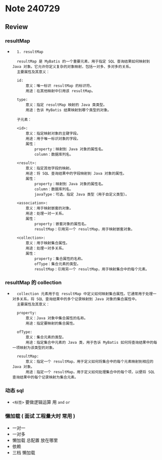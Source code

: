 # Note 240729
## Review 

### resultMap
- ````
    1. resultMap

    resultMap 是 MyBatis 的一个重要元素，用于指定 SQL 查询结果如何映射到 Java 对象。它允许你定义复杂的对象映射，包括一对多、多对多的关系。
    主要属性及其意义：

    id:
        意义：唯一标识 resultMap 的标识符。
        用途：在其他映射中引用该 resultMap。

    type:
        意义：指定 resultMap 映射的 Java 类类型。
        用途：告诉 MyBatis 结果映射到哪个类型的对象。
  
    子元素：

    <id>:
        意义：指定映射对象的主键字段。
        用途：用于唯一标识对象的字段。
        属性：
            property：映射到 Java 对象的属性名。
            column：数据库列名。

    <result>:
        意义：指定其他字段的映射。
        用途：将 SQL 查询结果中的字段映射到 Java 对象的属性。
        属性：
            property：映射到 Java 对象的属性名。
            column：数据库列名。
            javaType：可选，指定 Java 类型（用于自定义类型）。

    <association>:
        意义：用于映射嵌套的对象。
        用途：处理一对一关系。
        属性：
            property：嵌套对象的属性名。
            resultMap：引用另一个 resultMap，用于映射嵌套对象。

    <collection>:
        意义：用于映射集合属性。
        用途：处理一对多关系。
        属性：
            property：集合属性的名称。
            ofType：集合元素的类型。
            resultMap：引用另一个 resultMap，用于映射集合中的每个元素。

### resultMap 的 collection
- ``````
    collection 元素用于在 resultMap 中定义如何映射集合属性。它通常用于处理一对多关系，将 SQL 查询结果中的多个记录映射到 Java 对象的集合属性中。
    主要属性及其意义：

    property:
        意义：Java 对象中集合属性的名称。
        用途：指定要映射的集合属性。

    ofType:
        意义：集合元素的类型。
        用途：指定集合中元素的 Java 类，用于告诉 MyBatis 如何将查询结果中的每一项映射为该类型的对象。

    resultMap:
        意义：指定一个 resultMap，用于定义如何将集合中的每个元素映射到相应的 Java 对象。
        用途：指定一个 resultMap，用于定义如何处理集合中的每个项，以便将 SQL 查询结果中的每个记录映射为集合元素。

### 动态 sql
- `<标签>` 要做逻辑运算 用 `and` `or`

### 懒加载 ( 面试 工程量大时 常用 )
- 一对一
- 一对多
- 懒加载 总配置 放在哪里
- 依赖 
- 三档 懒加载


